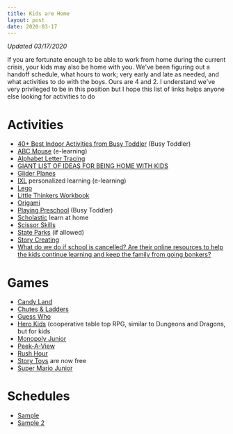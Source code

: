 ```yaml
---
title: Kids are Home
layout: post
date: 2020-03-17
---
```


*Updated 03/17/2020*

If you are fortunate enough to be able to work from home during the current crisis, your kids may also be home with you. We've been figuring out a handoff schedule, what hours to work; very early and late as needed, and what activities to do with the boys. Ours are 4 and 2. I understand we've very privileged to be in this position but I hope this list of links helps anyone else looking for activities to do 

# Activities

* [40+ Best Indoor Activities from Busy Toddler](https://busytoddler.com/2020/03/indoor-activities/) (Busy Toddler)
* [ABC Mouse](https://www.abcmouse.com) (e-learning)
* [Alphabet Letter Tracing](https://www.amazon.com/gp/product/1948209101/ref=ppx_yo_dt_b_asin_title_o02_s02?psc=1&tag=nyen0e-20&ie=UTF8)
* [GIANT LIST OF IDEAS FOR BEING HOME WITH KIDS](https://docs.google.com/document/u/1/d/1o6kEgCKLn3cyIm2hehhhSTIk7yRTd0C3zx49JS4wwCI/mobilebasic)
* [Glider Planes](https://www.amazon.com/gp/product/B072C7Z8BQ/ref=ppx_od_dt_b_asin_title_s00?psc=1&tag=nyen0e-20&ie=UTF8)
* [IXL](https://www.ixl.com/) personalized learning (e-learning)
* [Lego](https://www.amazon.com/gp/product/B07WHFCSQF/ref=ppx_yo_dt_b_asin_title_o02_s00?psc=1&tag=nyen0e-20&ie=UTF8)
* [Little Thinkers Workbook](https://www.amazon.com/gp/product/160159948X/ref=ppx_yo_dt_b_asin_title_o02_s01?psc=1&tag=nyen0e-20&ie=UTF8)
* [Origami](https://www.amazon.com/gp/product/B07VDCVN3T/ref=ppx_od_dt_b_asin_title_s00?psc=1&tag=nyen0e-20&ie=UTF8)
* [Playing Preschool](https://busytoddler.com/2017/07/playing-preschool-homeschool-preschool/) (Busy Toddler)
* [Scholastic](https://classroommagazines.scholastic.com/support/learnathome.html) learn at home
* [Scissor Skills](https://www.amazon.com/gp/product/1948209608/ref=ppx_yo_dt_b_asin_title_o02_s02?psc=1&tag=nyen0e-20&ie=UTF8)
* [State Parks](https://parks.ny.gov/) (if allowed)
* [Story Creating](https://twitter.com/paulg/status/1239524522711306241)
* [What do we do if school is cancelled? Are their online resources to help the kids continue learning and keep the family from going bonkers?](https://twitter.com/coolanimalspod/status/1237795975940296704?s=12)

# Games

* [Candy Land](https://www.amazon.com/Hasbro-Gaming-Kingdom-Adventures-Exclusive/dp/B00000DMF5/ref=sr_1_1_sspa?sr=1-1-spons&tag=nyen0e-20&keywords=candy%2Bland&s=toys-and-games&psc=1&qid=1584466622)
* [Chutes & Ladders](https://www.amazon.com/Chutes-Ladders-Game-Amazon-Exclusive/dp/B00000DMF6/ref=sr_1_3?sr=1-3&qid=1584466601&keywords=snakes%2Band%2Bladders&sprefix=snak%252Ctoys-and-games%252C150&tag=nyen0e-20&crid=28GG1ODAID2G3&s=toys-and-games)
* [Guess Who](https://www.amazon.com/Hasbro-Guess-Who-Classic-Game/dp/B01N6PRX20/ref=sr_1_2?sr=1-2&keywords=guess%2Bwho&s=toys-and-games&tag=nyen0e-20&qid=1584466637)
* [Hero Kids](https://www.wired.com/2013/01/hero-kids/) (cooperative table top RPG, similar to Dungeons and Dragons, but for kids
* [Monopoly Junior](https://www.amazon.com/gp/product/B06XYLL66Y/ref=ox_sc_act_title_1?psc=1&tag=nyen0e-20&smid=ATVPDKIKX0DER)
* [Peek-A-View](https://apps.apple.com/us/app/peek-a-view/id1491554407?ls=1)
* [Rush Hour](https://www.amazon.com/ThinkFun-Rush-Deluxe-Traffic-Logic/dp/B000GVSO4C/ref=sr_1_2?sr=1-2&keywords=rush%2Bhour&s=toys-and-games&tag=nyen0e-20&qid=1584466582)
* [Story Toys](https://www.facebook.com/StoryToys/posts/free-from-storytoys-to-help-kids-continue-learning-while-at-home-weve-made-some-/2773436026106260/) are now free
* [Super Mario Junior](https://www.amazon.com/UNO-Super-Mario-Card-Game/dp/B01ARGC2VQ/ref=sr_1_1?sr=1-1&keywords=uno%2Bjunior&s=toys-and-games&tag=nyen0e-20&qid=1584466566)

# Schedules

* [Sample](https://imgur.com/a/jzAr6iv)
* [Sample 2](https://docs.google.com/document/d/1rSBQReDJVCgSxd04HNyKWvLxUYqwEmOqVf3S_vCZMLM/edit?usp=sharing)